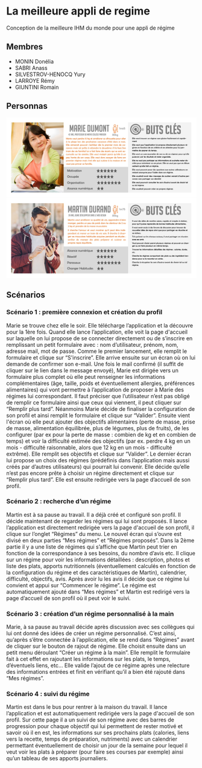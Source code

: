 # La meilleure appli de regime
Conception de la meilleure IHM du monde pour une appli de régime
## Membres
- MONIN Donélia
- SABRI Anass
- SILVESTROV-HENOCQ Yury
- LARROYE Rémy
- GIUNTINI Romain
## Personnas
<a href="https://github.com/SI3IHM20182019-R2/La-meilleure-appli-de-regime/blob/master/personnas/Marie-Dumont.pdf">![alt text](https://github.com/SI3IHM20182019-R2/La-meilleure-appli-de-regime/blob/master/personnas/Marie-Dumont.jpg "Personnas Marie Dumont")</a>
<a href="https://github.com/SI3IHM20182019-R2/La-meilleure-appli-de-regime/blob/master/personnas/Martin-Durand.pdf">![alt text](https://github.com/SI3IHM20182019-R2/La-meilleure-appli-de-regime/blob/master/personnas/Martin-Durand.jpg "Personnas Martin Durand")</a>
## Scénarios
### Scénario 1 : première connexion et création du profil 
Marie se trouve chez elle le soir. Elle télécharge l’application et la découvre pour la 1ère fois. Quand elle lance l’application, elle voit la page d'accueil sur laquelle on lui propose de se connecter directement ou de s’inscrire en remplissant un petit formulaire avec : nom d’utilisateur, prénom, nom, adresse mail, mot de passe. Comme le premier lancement, elle remplit le formulaire et clique sur “S'inscrire”. Elle arrive ensuite sur un écran où on lui demande de confirmer son e-mail. Une fois le mail confirmé (il suffit de cliquer sur le lien dans le message envoyé), Marie est dirigée vers un formulaire plus complet où elle peut renseigner les informations complémentaires (âge, taille, poids et éventuellement allergies, préférences alimentaires) qui vont permettre à l’application de proposer à Marie des régimes lui correspondant. Il faut préciser que l’utilisateur n’est pas obligé de remplir ce formulaire ainsi que ceux qui viennent, il peut cliquer sur “Remplir plus tard”. Néanmoins Marie décide de finaliser la configuration de son profil et ainsi remplit le formulaire et clique sur “Valider”. Ensuite vient l'écran où elle peut ajouter des objectifs alimentaires (perte de masse, prise de masse, alimentation équilibrée, plus de légumes, plus de fruits), de les configurer (par ex pour la perte de masse : combien de kg et en combien de temps) et voir la difficulté estimée des objectifs (par ex. perdre 4 kg en un mois - difficulté raisonnable, alors que 12 kg en un mois - difficulté extrême). Elle remplit ses objectifs et clique sur “Valider”. Le dernier écran lui propose un choix des régimes (prédéfinis dans l’application mais aussi créés par d’autres utilisateurs) qui pourrait lui convenir. Elle décide qu’elle n’est pas encore prête à choisir un régime directement et clique sur “Remplir plus tard”. Elle est ensuite redirigée vers la page d’accueil de son profil.
### Scénario 2 : recherche d’un régime 
Martin est à sa pause au travail. Il a déjà créé et configuré son profil. Il décide maintenant de regarder les régimes qui lui sont proposés. Il lance l’application est directement redirigée vers la page d'accueil de son profil, il clique sur l’onglet “Régimes” du menu. Le nouvel écran qui s’ouvre est divisé en deux parties “Mes régimes” et “Régimes proposés”. Dans la 2ème partie il y a une liste de régimes qui s’affiche que Martin peut trier en fonction de la correspondance à ses besoins, du nombre d’avis etc. Il clique sur un régime pour voir les informations détaillées : description, photos et liste des plats, apports nutritionnels (éventuellement calculés en fonction de la configuration du régime et des caractéristiques de Martin), calendrier, difficulté, objectifs, avis. Après avoir lu les avis il décide que ce régime lui convient et appui sur “Commencer le régime”. Le régime est automatiquement ajouté dans “Mes régimes” et Martin est redirigé vers la page d’accueil de son profil où il peut voir le suivi.
### Scénario 3 : création d’un régime personnalisé à la main 
Marie, à sa pause au travail décide après discussion avec ses collègues qui lui ont donné des idées de créer un régime personnalisé. C’est ainsi, qu’après s’être connectée à l’application, elle se rend dans “Régimes” avant de cliquer sur le bouton de rajout de régime. Elle choisit ensuite dans un petit menu déroulant “Créer un régime à la main”. Elle remplit le formulaire fait à cet effet en rajoutant les informations sur les plats, le temps, d’éventuels liens, etc… Elle valide l’ajout de ce régime après une relecture des informations entrées et finit en vérifiant qu’il a bien été rajouté dans “Mes régimes”.
### Scénario 4 : suivi du régime 
Martin est dans le bus pour rentrer à la maison du travail. Il lance l’application et est automatiquement redirigée vers la page d'accueil de son profil. Sur cette page il a un suivi de son régime avec des barres de progression pour chaque objectif qui lui permettent de rester motivé et savoir où il en est, les informations sur ses prochains plats (calories, liens vers la recette, temps de préparation, nutriments) avec un calendrier permettant éventuellement de choisir un jour de la semaine pour lequel il veut voir les plats à préparer (pour faire ses courses par exemple) ainsi qu’un tableau de ses apports journaliers.
